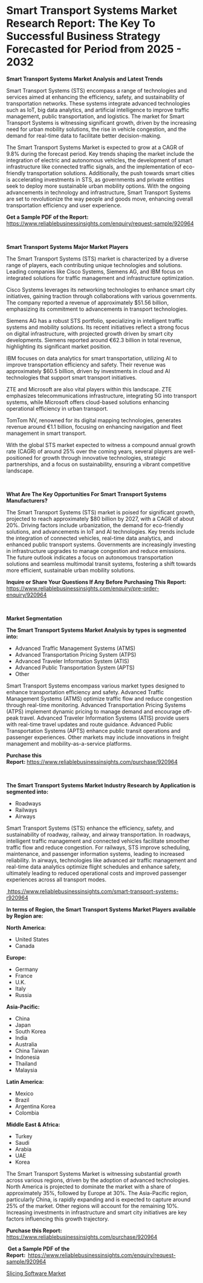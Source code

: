 <p><h1>Smart Transport Systems Market Research Report: The Key To Successful Business Strategy Forecasted for Period from 2025 - 2032</h1></p><p><strong>Smart Transport Systems Market Analysis and Latest Trends</strong></p>
<p><p>Smart Transport Systems (STS) encompass a range of technologies and services aimed at enhancing the efficiency, safety, and sustainability of transportation networks. These systems integrate advanced technologies such as IoT, big data analytics, and artificial intelligence to improve traffic management, public transportation, and logistics. The market for Smart Transport Systems is witnessing significant growth, driven by the increasing need for urban mobility solutions, the rise in vehicle congestion, and the demand for real-time data to facilitate better decision-making.</p><p>The Smart Transport Systems Market is expected to grow at a CAGR of 9.8% during the forecast period. Key trends shaping the market include the integration of electric and autonomous vehicles, the development of smart infrastructure like connected traffic signals, and the implementation of eco-friendly transportation solutions. Additionally, the push towards smart cities is accelerating investments in STS, as governments and private entities seek to deploy more sustainable urban mobility options. With the ongoing advancements in technology and infrastructure, Smart Transport Systems are set to revolutionize the way people and goods move, enhancing overall transportation efficiency and user experience.</p></p>
<p><strong>Get a Sample PDF of the Report:&nbsp;</strong> <a href="https://www.reliablebusinessinsights.com/enquiry/request-sample/920964?utm_campaign=2274&utm_medium=2&utm_source=Github&utm_content=ia&utm_term=06032025&utm_id=smart-transport-systems">https://www.reliablebusinessinsights.com/enquiry/request-sample/920964</a></p>
<p>&nbsp;</p>
<p><strong>Smart Transport Systems Major Market Players</strong></p>
<p><p>The Smart Transport Systems (STS) market is characterized by a diverse range of players, each contributing unique technologies and solutions. Leading companies like Cisco Systems, Siemens AG, and IBM focus on integrated solutions for traffic management and infrastructure optimization. </p><p>Cisco Systems leverages its networking technologies to enhance smart city initiatives, gaining traction through collaborations with various governments. The company reported a revenue of approximately $51.56 billion, emphasizing its commitment to advancements in transport technologies.</p><p>Siemens AG has a robust STS portfolio, specializing in intelligent traffic systems and mobility solutions. Its recent initiatives reflect a strong focus on digital infrastructure, with projected growth driven by smart city developments. Siemens reported around €62.3 billion in total revenue, highlighting its significant market position.</p><p>IBM focuses on data analytics for smart transportation, utilizing AI to improve transportation efficiency and safety. Their revenue was approximately $60.5 billion, driven by investments in cloud and AI technologies that support smart transport initiatives.</p><p>ZTE and Microsoft are also vital players within this landscape. ZTE emphasizes telecommunications infrastructure, integrating 5G into transport systems, while Microsoft offers cloud-based solutions enhancing operational efficiency in urban transport.</p><p>TomTom NV, renowned for its digital mapping technologies, generates revenue around €1.1 billion, focusing on enhancing navigation and fleet management in smart transport.</p><p>With the global STS market expected to witness a compound annual growth rate (CAGR) of around 25% over the coming years, several players are well-positioned for growth through innovative technologies, strategic partnerships, and a focus on sustainability, ensuring a vibrant competitive landscape.</p></p>
<p>&nbsp;</p>
<p><strong>What Are The Key Opportunities For Smart Transport Systems Manufacturers?</strong></p>
<p><p>The Smart Transport Systems (STS) market is poised for significant growth, projected to reach approximately $80 billion by 2027, with a CAGR of about 20%. Driving factors include urbanization, the demand for eco-friendly solutions, and advancements in IoT and AI technologies. Key trends include the integration of connected vehicles, real-time data analytics, and enhanced public transport systems. Governments are increasingly investing in infrastructure upgrades to manage congestion and reduce emissions. The future outlook indicates a focus on autonomous transportation solutions and seamless multimodal transit systems, fostering a shift towards more efficient, sustainable urban mobility solutions.</p></p>
<p><strong>Inquire or Share Your Questions If Any Before Purchasing This Report:</strong> <a href="https://www.reliablebusinessinsights.com/enquiry/pre-order-enquiry/920964?utm_campaign=2274&utm_medium=2&utm_source=Github&utm_content=ia&utm_term=06032025&utm_id=smart-transport-systems">https://www.reliablebusinessinsights.com/enquiry/pre-order-enquiry/920964</a></p>
<p>&nbsp;</p>
<p><strong>Market Segmentation</strong></p>
<p><strong>The Smart Transport Systems Market Analysis by types is segmented into:</strong></p>
<p><ul><li>Advanced Traffic Management Systems (ATMS)</li><li>Advanced Transportation Pricing System (ATPS)</li><li>Advanced Traveler Information System (ATIS)</li><li>Advanced Public Transportation System (APTS)</li><li>Other</li></ul></p>
<p><p>Smart Transport Systems encompass various market types designed to enhance transportation efficiency and safety. Advanced Traffic Management Systems (ATMS) optimize traffic flow and reduce congestion through real-time monitoring. Advanced Transportation Pricing Systems (ATPS) implement dynamic pricing to manage demand and encourage off-peak travel. Advanced Traveler Information Systems (ATIS) provide users with real-time travel updates and route guidance. Advanced Public Transportation Systems (APTS) enhance public transit operations and passenger experiences. Other markets may include innovations in freight management and mobility-as-a-service platforms.</p></p>
<p><strong>Purchase this Report:&nbsp;</strong><a href="https://www.reliablebusinessinsights.com/purchase/920964?utm_campaign=2274&utm_medium=2&utm_source=Github&utm_content=ia&utm_term=06032025&utm_id=smart-transport-systems">https://www.reliablebusinessinsights.com/purchase/920964</a></p>
<p>&nbsp;</p>
<p><strong>The Smart Transport Systems Market Industry Research by Application is segmented into:</strong></p>
<p><ul><li>Roadways</li><li>Railways</li><li>Airways</li></ul></p>
<p><p>Smart Transport Systems (STS) enhance the efficiency, safety, and sustainability of roadway, railway, and airway transportation. In roadways, intelligent traffic management and connected vehicles facilitate smoother traffic flow and reduce congestion. For railways, STS improve scheduling, maintenance, and passenger information systems, leading to increased reliability. In airways, technologies like advanced air traffic management and real-time data analytics optimize flight schedules and enhance safety, ultimately leading to reduced operational costs and improved passenger experiences across all transport modes.</p></p>
<p><a href="https://www.reliablebusinessinsights.com/smart-transport-systems-r920964?utm_campaign=2274&utm_medium=2&utm_source=Github&utm_content=ia&utm_term=06032025&utm_id=smart-transport-systems">&nbsp;https://www.reliablebusinessinsights.com/smart-transport-systems-r920964</a></p>
<p><strong>In terms of Region, the Smart Transport Systems Market Players available by Region are:</strong></p>
<p>
    <p> <strong> North America: </strong>
        <ul>
            <li>United States</li>
            <li>Canada</li>
        </ul>
        </p> 
    <p> <strong> Europe: </strong>
        <ul>
            <li>Germany</li>
            <li>France</li>
            <li>U.K.</li>
            <li>Italy</li>
            <li>Russia</li>
        </ul>
        </p> 
    <p> <strong> Asia-Pacific: </strong>
        <ul>
            <li>China</li>
            <li>Japan</li>
            <li>South Korea</li>
            <li>India</li>
            <li>Australia</li>
            <li>China Taiwan</li>
            <li>Indonesia</li>
            <li>Thailand</li>
            <li>Malaysia</li>
        </ul>
        </p> 
    <p> <strong> Latin America: </strong>
        <ul>
            <li>Mexico</li>
            <li>Brazil</li>
            <li>Argentina Korea</li>
            <li>Colombia</li>
        </ul>
        </p> 
    <p> <strong> Middle East & Africa: </strong>
        <ul>
            <li>Turkey</li>
            <li>Saudi</li>
            <li>Arabia</li>
            <li>UAE</li>
            <li>Korea</li>
        </ul>
    </p>
    </p>
<p><p>The Smart Transport Systems Market is witnessing substantial growth across various regions, driven by the adoption of advanced technologies. North America is projected to dominate the market with a share of approximately 35%, followed by Europe at 30%. The Asia-Pacific region, particularly China, is rapidly expanding and is expected to capture around 25% of the market. Other regions will account for the remaining 10%. Increasing investments in infrastructure and smart city initiatives are key factors influencing this growth trajectory.</p></p>
<p><strong>Purchase this Report: </strong><a href="https://www.reliablebusinessinsights.com/purchase/920964?utm_campaign=2274&utm_medium=2&utm_source=Github&utm_content=ia&utm_term=06032025&utm_id=smart-transport-systems">https://www.reliablebusinessinsights.com/purchase/920964</a></p>
<p>&nbsp;<strong>Get a Sample PDF of the Report:&nbsp;&nbsp;</strong><a href="https://www.reliablebusinessinsights.com/enquiry/request-sample/920964?utm_campaign=2274&utm_medium=2&utm_source=Github&utm_content=ia&utm_term=06032025&utm_id=smart-transport-systems">https://www.reliablebusinessinsights.com/enquiry/request-sample/920964</a></p>
<p><strong></strong></p>
<p><p><a href="https://github.com/SanjidaKhan901/Market-Research-Report-List-1/blob/main/slicing-software-market.md?utm_campaign=2274&utm_medium=2&utm_source=Github&utm_content=ia&utm_term=06032025&utm_id=smart-transport-systems">Slicing Software Market</a></p></p>